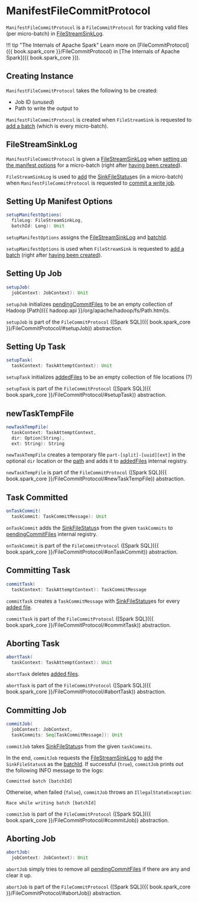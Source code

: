 # ManifestFileCommitProtocol

`ManifestFileCommitProtocol` is a `FileCommitProtocol` for tracking valid files (per micro-batch) in [FileStreamSinkLog](#fileLog).

!!! tip "The Internals of Apache Spark"
    Learn more on [FileCommitProtocol]({{ book.spark_core }}/FileCommitProtocol) in [The Internals of Apache Spark]({{ book.spark_core }}).

## Creating Instance

`ManifestFileCommitProtocol` takes the following to be created:

* <span id="jobId"> Job ID (_unused_)
* <span id="path"> Path to write the output to

`ManifestFileCommitProtocol` is created when `FileStreamSink` is requested to [add a batch](FileStreamSink.md#addBatch) (which is every micro-batch).

## <span id="fileLog"> FileStreamSinkLog

`ManifestFileCommitProtocol` is given a [FileStreamSinkLog](FileStreamSinkLog.md) when [setting up the manifest options](#setupManifestOptions) for a micro-batch (right after [having been created](#creating-instance)).

`FileStreamSinkLog` is used to [add](CompactibleFileStreamLog.md#add) the [SinkFileStatus](SinkFileStatus.md)es (in a micro-batch) when `ManifestFileCommitProtocol` is requested to [commit a write job](#commitJob).

## <span id="setupManifestOptions"> Setting Up Manifest Options

```scala
setupManifestOptions(
  fileLog: FileStreamSinkLog,
  batchId: Long): Unit
```

`setupManifestOptions` assigns the [FileStreamSinkLog](#fileLog) and [batchId](#batchId).

`setupManifestOptions` is used when `FileStreamSink` is requested to [add a batch](FileStreamSink.md#addBatch) (right after [having been created](#creating-instance)).

## <span id="setupJob"> Setting Up Job

```scala
setupJob(
  jobContext: JobContext): Unit
```

`setupJob` initializes [pendingCommitFiles](#pendingCommitFiles) to be an empty collection of Hadoop [Path]({{ hadoop.api }}/org/apache/hadoop/fs/Path.html)s.

`setupJob` is part of the `FileCommitProtocol` ([Spark SQL]({{ book.spark_core }}/FileCommitProtocol/#setupJob)) abstraction.

## <span id="setupTask"> Setting Up Task

```scala
setupTask(
  taskContext: TaskAttemptContext): Unit
```

`setupTask` initializes [addedFiles](#addedFiles) to be an empty collection of file locations (?)

`setupTask` is part of the `FileCommitProtocol` ([Spark SQL]({{ book.spark_core }}/FileCommitProtocol/#setupTask)) abstraction.

## <span id="newTaskTempFile"> newTaskTempFile

```scala
newTaskTempFile(
  taskContext: TaskAttemptContext,
  dir: Option[String],
  ext: String): String
```

`newTaskTempFile` creates a temporary file `part-[split]-[uuid][ext]` in the optional `dir` location or the [path](#path) and adds it to [addedFiles](#addedFiles) internal registry.

`newTaskTempFile` is part of the `FileCommitProtocol` ([Spark SQL]({{ book.spark_core }}/FileCommitProtocol/#newTaskTempFile)) abstraction.

## <span id="onTaskCommit"> Task Committed

```scala
onTaskCommit(
  taskCommit: TaskCommitMessage): Unit
```

`onTaskCommit` adds the [SinkFileStatus](SinkFileStatus.md)s from the given `taskCommits` to [pendingCommitFiles](#pendingCommitFiles) internal registry.

`onTaskCommit` is part of the `FileCommitProtocol` ([Spark SQL]({{ book.spark_core }}/FileCommitProtocol/#onTaskCommit)) abstraction.

## <span id="commitTask"> Committing Task

```scala
commitTask(
  taskContext: TaskAttemptContext): TaskCommitMessage
```

`commitTask` creates a `TaskCommitMessage` with [SinkFileStatus](SinkFileStatus.md)es for every [added file](#addedFiles).

`commitTask` is part of the `FileCommitProtocol` ([Spark SQL]({{ book.spark_core }}/FileCommitProtocol/#commitTask)) abstraction.

## <span id="abortTask"> Aborting Task

```scala
abortTask(
  taskContext: TaskAttemptContext): Unit
```

`abortTask` deletes [added files](#addedFiles).

`abortTask` is part of the `FileCommitProtocol` ([Spark SQL]({{ book.spark_core }}/FileCommitProtocol/#abortTask)) abstraction.

## <span id="commitJob"> Committing Job

```scala
commitJob(
  jobContext: JobContext,
  taskCommits: Seq[TaskCommitMessage]): Unit
```

`commitJob` takes [SinkFileStatus](SinkFileStatus.md)s from the given `taskCommits`.

In the end, `commitJob` requests the [FileStreamSinkLog](#fileLog) to [add](CompactibleFileStreamLog.md#add) the `SinkFileStatus`s as the [batchId](#batchId). If successful (`true`), `commitJob` prints out the following INFO message to the logs:

```text
Committed batch [batchId]
```

Otherwise, when failed (`false`), `commitJob` throws an `IllegalStateException`:

```text
Race while writing batch [batchId]
```

`commitJob` is part of the `FileCommitProtocol` ([Spark SQL]({{ book.spark_core }}/FileCommitProtocol/#commitJob)) abstraction.

## <span id="abortJob"> Aborting Job

```scala
abortJob(
  jobContext: JobContext): Unit
```

`abortJob` simply tries to remove all [pendingCommitFiles](#pendingCommitFiles) if there are any and clear it up.

`abortJob` is part of the `FileCommitProtocol` ([Spark SQL]({{ book.spark_core }}/FileCommitProtocol/#abortJob)) abstraction.
